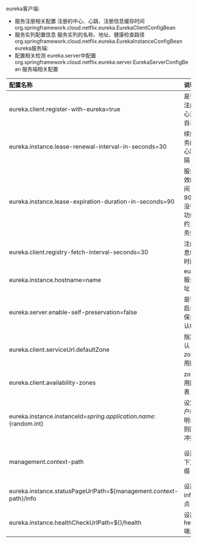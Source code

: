 eureka客户端:
* 服务注册相关配置 注册的中心、心跳、注册信息缓存时间 org.springframework.cloud.netflix.eureka.EurekaClientConfigBean    
* 服务实列配置信息 服务实列的名称、地址、健康检查路径 org.springframework.cloud.netflix.eureka.EurekaInstanceConfigBean    
eureka服务端:
* 配置相关检测 eureka.server中配置 org.springframework.cloud.netflix.eureka.server.EurekaServerConfigBean  服务端相关配置 


|配置名称|说明|备注|
|:---|:-----|:------|
|eureka.client.register-with-eureka=true |是否向注册中心注册自己  |true=注册，false=不注册|
|eureka.instance.lease-renewal-interval-in-seconds=30 |续约服务间隔  心跳间隔  |心跳间隔 30s|
|eureka.instance.lease-expiration-duration-in-seconds=90|服务失效时间，当90s后没有成功续约，服务失效  |默认失效时间 90s|
|eureka.client.registry-fetch-interval-seconds=30|注册信息缓存时间|默认30s|
|eureka.instance.hostname=name|eureka服务地址|域名或者ip|
|eureka.server.enable-self-preservation=false|是否开启自我保护 默认true |eureka server自我保护机制: 十五分钟内心跳失败低于85% 出现 自我保护机制|
|eureka.client.serviceUrl.defaultZone|指定默认zone(可用区)|如果没有为region(区域)配置zone(可用区)那么使用默认zone(可用区) 多个用,分割,带安全校验的格式(http://<username>:<password>@localhost:10000/eureka)|
|eureka.client.availability-zones|zone(可用区)列表|region一个对应多个zone(可用区)  一个区域可以有多个可用区|
|eureka.instance.instanceId=${spring.application.name}:${random.int}|设定 客户端的明名规则防止冲突|和server.port=0结合使用|
|management.context-path|设置 上下文前缀|如果设置了这个  需要再eurekaclient相应设置/health 和/info端点  否则eureka server端无法获取 客户端的健康情况|
|eureka.instance.statusPageUrlPath=${management.context-path}/info|设置info端点|如果客户端修改了端点相应信息 必须要设置这个|
|eureka.instance.healthCheckUrlPath=${}/health|设置health端点|如果客户端修改了端点相应信息 必须要设置这个|

